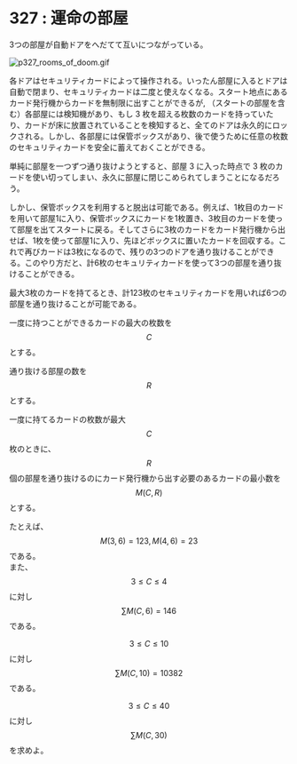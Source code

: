 # 327 : 運命の部屋

3つの部屋が自動ドアをへだてて互いにつながっている。

![p327\_rooms\_of\_doom.gif](https://projecteuler.net/project/images/p327_rooms_of_doom.gif)

各ドアはセキュリティカードによって操作される。いったん部屋に入るとドアは自動で閉まり、セキュリティカードは二度と使えなくなる。スタート地点にあるカード発行機からカードを無制限に出すことができるが, （スタートの部屋を含む）各部屋には検知機があり、もし 3 枚を超える枚数のカードを持っていたり、カードが床に放置されていることを検知すると、全てのドアは永久的にロックされる。しかし、各部屋には保管ボックスがあり、後で使うために任意の枚数のセキュリティカードを安全に蓄えておくことができる。

単純に部屋を一つずつ通り抜けようとすると、部屋 3 に入った時点で 3 枚のカードを使い切ってしまい、永久に部屋に閉じこめられてしまうことになるだろう。

しかし、保管ボックスを利用すると脱出は可能である。例えば、1枚目のカードを用いて部屋1に入り、保管ボックスにカードを1枚置き、3枚目のカードを使って部屋を出てスタートに戻る。そしてさらに3枚のカードをカード発行機から出せば、1枚を使って部屋1に入り、先ほどボックスに置いたカードを回収する。これで再びカードは3枚になるので、残りの3つのドアを通り抜けることができる。このやり方だと、計6枚のセキュリティカードを使って3つの部屋を通り抜けることができる。

最大3枚のカードを持てるとき、計123枚のセキュリティカードを用いれば6つの部屋を通り抜けることが可能である。

一度に持つことができるカードの最大の枚数を$$C$$とする。

通り抜ける部屋の数を$$R$$とする。

一度に持てるカードの枚数が最大$$C$$枚のときに、$$R$$個の部屋を通り抜けるのにカード発行機から出す必要のあるカードの最小数を$$M(C,R)$$とする。

たとえば、$$M(3,6)=123, M(4,6)=23$$である。  
また、$$3 \leq C \leq 4$$に対し$$\sum M(C,6)=146$$である。

$$3 \leq C \leq 10$$に対し$$\sum M(C,10)=10382$$である。

$$3 \leq C \leq 40$$に対し$$\sum M(C,30)$$を求めよ。


